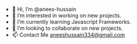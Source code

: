- 👋 Hi, I’m @anees-hussain
- 👀 I’m interested in working on new projects.
- 🌱 I’m currently learning Javascript Frameworks.
- 💞️ I’m looking to collaborate on new projects.
- 📫 Contact Me aneeshussain334@gmail.com

<!---
anees-hussain/anees-hussain is a ✨ special ✨ repository because its `README.md` (this file) appears on your GitHub profile.
You can click the Preview link to take a look at your changes.
--->
